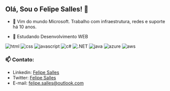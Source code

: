 ## Olá, Sou o Felipe Salles! 👋

- 🔭 Vim do mundo Microsoft. Trabalho com infraestrutura, redes e suporte há 10 anos.

- 🌱 Estudando Desenvolvimento WEB 

![html](https://img.shields.io/badge/HTML5-E34F26?style=for-the-badge&logo=html5&logoColor=white)
![css](https://img.shields.io/badge/CSS3-1572B6?style=for-the-badge&logo=css3&logoColor=white)
![javascript](https://img.shields.io/badge/JavaScript-323330?style=for-the-badge&logo=javascript&logoColor=F7DF1E)
![c#](https://img.shields.io/badge/C%23-239120?style=for-the-badge&logo=c-sharp&logoColor=white)
![.NET](https://img.shields.io/badge/.NET-5C2D91?style=for-the-badge&logo=.net&logoColor=white)
![java](https://img.shields.io/badge/Java-ED8B00?style=for-the-badge&logo=java&logoColor=white)
![azure](https://img.shields.io/badge/Microsoft_Azure-0089D6?style=for-the-badge&logo=microsoft-azure&logoColor=white)
![aws](https://img.shields.io/badge/Amazon_AWS-232F3E?style=for-the-badge&logo=amazon-aws&logoColor=white)


### 📫 Contato:
  
- Linkedin: [Felipe Salles](https://www.linkedin.com/in/fnsalles/)
- Twitter: [Felipe Salles](https://twitter.com/sallesfelipe_)
- E-mail: felipe.salles@outlook.com
